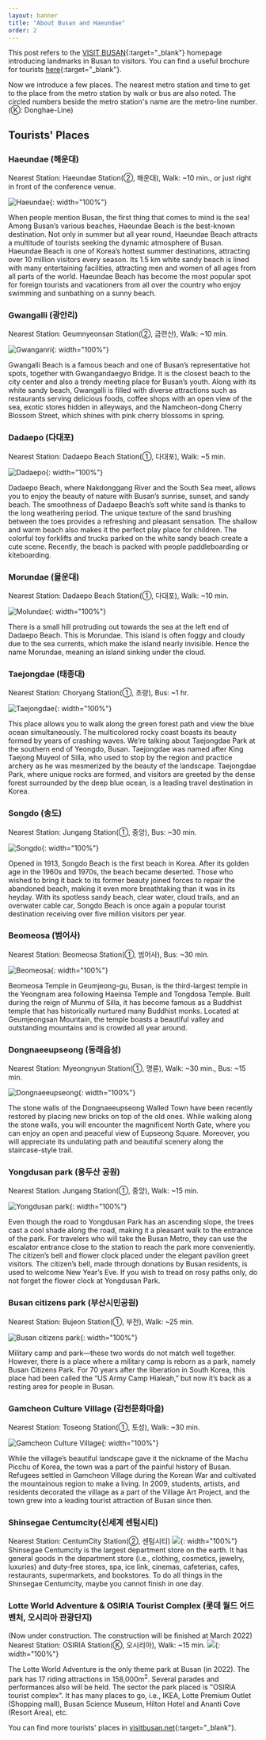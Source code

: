 ```yaml
---
layout: banner
title: "About Busan and Haeundae"
order: 2
---
```


This post refers to the [VISIT BUSAN](https://www.visitbusan.net/en/index.do){:target="_blank"} homepage introducing landmarks in Busan to visitors. You can find a useful brochure for tourists [here](https://www.visitbusan.net/board/list.do?boardId=BBS_0000007&menuCd=DOM_000000303001000000){:target="_blank"}.

Now we introduce a few places. The nearest metro station and time to get to the place from the metro station by walk or bus are also noted. The circled numbers beside the metro station's name are the metro-line number. (Ⓚ: Donghae-Line) <!--(Ⓚ: Donghae-Line, Ⓖ: Busan-Gimhae Light Transit)-->
<!-- ①②③④ⓀⒼ -->

## Tourists' Places

<!-- ### Places on Map -->
### Haeundae (해운대)
Nearest Station: Haeundae Station(②, 해운대), Walk: ~10 min., or just right in front of the conference venue.

![Haeundae](/assets/img/introduction/Haeundae.jpg){: width="100%"}
    
  When people mention Busan, the first thing that comes to mind is the sea! Among Busan’s various beaches, Haeundae Beach is the best-known destination. Not only in summer but all year round, Haeundae Beach attracts a multitude of tourists seeking the dynamic atmosphere of Busan. Haeundae Beach is one of Korea’s hottest summer destinations, attracting over 10 million visitors every season. Its 1.5 km white sandy beach is lined with many entertaining facilities, attracting men and women of all ages from all parts of the world. Haeundae Beach has become the most popular spot for foreign tourists and vacationers from all over the country who enjoy swimming and sunbathing on a sunny beach.

### Gwangalli (광안리)
Nearest Station: Geumnyeonsan Station(②, 금련산), Walk: ~10 min.

![Gwanganri](/assets/img/introduction/Gwangan.jpg){: width="100%"}

  Gwangalli Beach is a famous beach and one of Busan’s representative hot spots, together with Gwangandaegyo Bridge. It is the closest beach to the city center and also a trendy meeting place for Busan’s youth. Along with its white sandy beach, Gwangalli is filled with diverse attractions such as restaurants serving delicious foods, coffee shops with an open view of the sea, exotic stores hidden in alleyways, and the Namcheon-dong Cherry Blossom Street, which shines with pink cherry blossoms in spring.

### Dadaepo (다대포)
Nearest Station: Dadaepo Beach Station(①, 다대포), Walk: ~5 min.

![Dadaepo](/assets/img/introduction/Dadaepo.jpg){: width="100%"}
    
  Dadaepo Beach, where Nakdonggang River and the South Sea meet, allows you to enjoy the beauty of nature with Busan’s sunrise, sunset, and sandy beach. The smoothness of Dadaepo Beach’s soft white sand is thanks to the long weathering period. The unique texture of the sand brushing between the toes provides a refreshing and pleasant sensation. The shallow and warm beach also makes it the perfect play place for children. The colorful toy forklifts and trucks parked on the white sandy beach create a cute scene. Recently, the beach is packed with people paddleboarding or kiteboarding.

### Morundae (몰운대)
Nearest Station: Dadaepo Beach Station(①, 다대포), Walk: ~10 min.

![Molundae](/assets/img/introduction/Molundae.jpg){: width="100%"}
    
  There is a small hill protruding out towards the sea at the left end of Dadaepo Beach. This is Morundae. This island is often foggy and cloudy due to the sea currents, which make the island nearly invisible. Hence the name Morundae, meaning an island sinking under the cloud. 

### Taejongdae (태종대)
Nearest Station: Choryang Station(①, 초량), Bus: ~1 hr.

![Taejongdae](/assets/img/introduction/Taejongdae.jpg){: width="100%"}
    
  This place allows you to walk along the green forest path and view the blue ocean simultaneously. The multicolored rocky coast boasts its beauty formed by years of crashing waves. We’re talking about Taejongdae Park at the southern end of Yeongdo, Busan. Taejongdae was named after King Taejong Muyeol of Silla, who used to stop by the region and practice archery as he was mesmerized by the beauty of the landscape. Taejongdae Park, where unique rocks are formed, and visitors are greeted by the dense forest surrounded by the deep blue ocean, is a leading travel destination in Korea.

### Songdo (송도)
Nearest Station: Jungang Station(①, 중앙), Bus: ~30 min.

![Songdo](/assets/img/introduction/Songdo.jpg){: width="100%"}
    
  Opened in 1913, Songdo Beach is the first beach in Korea. After its golden age in the 1960s and 1970s, the beach became deserted. Those who wished to bring it back to its former beauty joined forces to repair the abandoned beach, making it even more breathtaking than it was in its heyday. With its spotless sandy beach, clear water, cloud trails, and an overwater cable car, Songdo Beach is once again a popular tourist destination receiving over five million visitors per year.

### Beomeosa (범어사)
Nearest Station: Beomeosa Station(①, 범어사), Bus: ~30 min.

![Beomeosa](/assets/img/introduction/Beomeosa.jpg){: width="100%"}
    
  Beomeosa Temple in Geumjeong-gu, Busan, is the third-largest temple in the Yeongnam area following Haeinsa Temple and Tongdosa Temple. Built during the reign of Munmu of Silla, it has become famous as a Buddhist temple that has historically nurtured many Buddhist monks. Located at Geumjeongsan Mountain, the temple boasts a beautiful valley and outstanding mountains and is crowded all year around.

### Dongnaeeupseong (동래읍성)
Nearest Station: Myeongnyun Station(①, 명륜), Walk: ~30 min., Bus: ~15 min.

![Dongnaeeupseong](/assets/img/introduction/Dongnaeeupseong.jpg){: width="100%"}
    
  The stone walls of the Dongnaeeupseong Walled Town have been recently restored by placing new bricks on top of the old ones. While walking along the stone walls, you will encounter the magnificent North Gate, where you can enjoy an open and peaceful view of Eupseong Square. Moreover, you will appreciate its undulating path and beautiful scenery along the staircase-style trail.

### Yongdusan park (용두산 공원)
Nearest Station: Jungang Station(①, 중앙), Walk: ~15 min.

![Yongdusan park](/assets/img/introduction/Yongdusan.jpg){: width="100%"}
    
  Even though the road to Yongdusan Park has an ascending slope, the trees cast a cool shade along the road, making it a pleasant walk to the entrance of the park. For travelers who will take the Busan Metro, they can use the escalator entrance close to the station to reach the park more conveniently. The citizen’s bell and flower clock placed under the elegant pavilion greet visitors. The citizen’s bell, made through donations by Busan residents, is used to welcome New Year’s Eve. If you wish to tread on rosy paths only, do not forget the flower clock at Yongdusan Park.

### Busan citizens park (부산시민공원)
Nearest Station: Bujeon Station(①, 부전), Walk: ~25 min.

![Busan citizens park](/assets/img/introduction/Citizenspark.jpg){: width="100%"}
    
  Military camp and park—these two words do not match well together. However, there is a place where a military camp is reborn as a park, namely Busan Citizens Park. For 70 years after the liberation in South Korea, this place had been called the “US Army Camp Hialeah,” but now it’s back as a resting area for people in Busan.

### Gamcheon Culture Village (감천문화마을)
Nearest Station: Toseong Station(①, 토성), Walk: ~30 min.

![Gamcheon Culture Village](/assets/img/introduction/Gamcheon.jpg){: width="100%"}
    
  While the village’s beautiful landscape gave it the nickname of the Machu Picchu of Korea, the town was a part of the painful history of Busan. Refugees settled in Gamcheon Village during the Korean War and cultivated the mountainous region to make a living. In 2009, students, artists, and residents decorated the village as a part of the Village Art Project, and the town grew into a leading tourist attraction of Busan since then.

### Shinsegae Centumcity(신세계 센텀시티)
Nearest Station: CentumCity Station(②, 센텀시티)
![](/assets/img/introduction/shinsegae.jpg){: width="100%"}
Shinsegae Centumcity is the largest department store on the earth. It has general goods in the department store (i.e., clothing, cosmetics, jewelry, luxuries) and duty-free stores, spa, ice link, cinemas, cafeterias, cafes, restaurants, supermarkets, and bookstores. To do all things in the Shinsegae Centumcity, maybe you cannot finish in one day. 

### Lotte World Adventure & OSIRIA Tourist Complex (롯데 월드 어드벤처, 오시리아 관광단지)
(Now under construction. The construction will be finished at March 2022)  
Nearest Station: OSIRIA Station(Ⓚ, 오시리아), Walk: ~15 min.
![](/assets/img/introduction/LotteWorldBusan.png){: width="100%"}

  The Lotte World Adventure is the only theme park at Busan (in 2022). The park has 17 riding attractions in 158,000m<sup>2</sup>. Several parades and performances also will be held. The sector the park placed is "OSIRIA tourist complex". It has many places to go, i.e., IKEA, Lotte Premium Outlet (Shopping mall), Busan Science Museum, Hilton Hotel and Ananti Cove (Resort Area), etc.

You can find more tourists' places in [visitbusan.net](https://www.visitbusan.net/en/index.do){:target="_blank"}.
